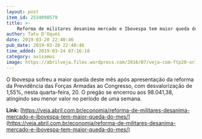 ```yaml
---
layout: post
item_id: 2534098579
title: >-
    Reforma de militares desanima mercado e Ibovespa tem maior queda do mês
author: Tatu D'Oquei
date: 2019-03-20 22:40:46
pub_date: 2019-03-20 22:40:46
time_added: 2019-03-24 07:16:18
category: avisamos
image: https://abrilveja.files.wordpress.com/2016/07/veja-com-ftp20-original.jpeg?quality=70&strip=info&w=680&h=453&crop=1
---
```


O Ibovespa sofreu a maior queda deste mês após apresentação da reforma da Previdência das Forças Armadas ao Congresso, com desvalorização de 1,55%, nesta quarta-feira, 20. O pregão se encerrou aos 98.041,38, atingindo seu menor valor no período de uma semana.

**Link:** [https://veja.abril.com.br/economia/reforma-de-militares-desanima-mercado-e-ibovespa-tem-maior-queda-do-mes/](https://veja.abril.com.br/economia/reforma-de-militares-desanima-mercado-e-ibovespa-tem-maior-queda-do-mes/)

